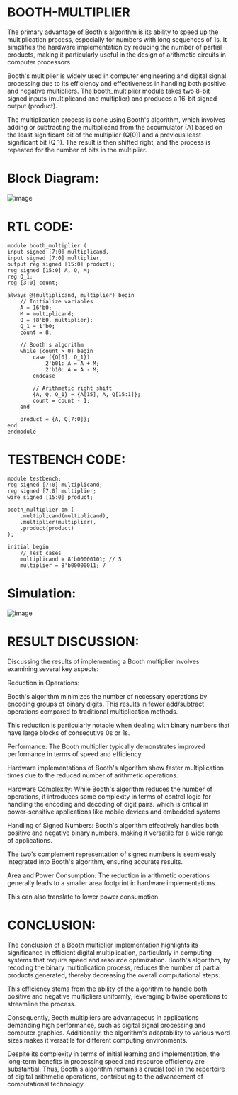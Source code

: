 # BOOTH-MULTIPLIER
The primary advantage of Booth's algorithm is its ability to speed up the multiplication process, especially for numbers with long sequences of 1s. It simplifies the hardware implementation by reducing the number of partial products, making it particularly useful in the design of arithmetic circuits in computer processors

Booth's multiplier is widely used in computer engineering and digital signal processing due to its efficiency and effectiveness in handling both positive and negative multipliers. The booth_multiplier module takes two 8-bit signed inputs (multiplicand and multiplier) and produces a 16-bit signed output (product). 

The multiplication process is done using Booth's algorithm, which involves adding or subtracting the multiplicand from the accumulator (A) based on the least significant bit of the multiplier (Q[0]) and a previous least significant bit (Q_1). The result is then shifted right, and the process is repeated for the number of bits in the multiplier.



# Block Diagram:

![image](https://github.com/user-attachments/assets/bcd2b9f2-347a-4a71-912d-a7a92186fa9e)


# RTL CODE:
     
    module booth_multiplier (
    input signed [7:0] multiplicand,
    input signed [7:0] multiplier,
    output reg signed [15:0] product);
    reg signed [15:0] A, Q, M;
    reg Q_1;
    reg [3:0] count;

    always @(multiplicand, multiplier) begin
        // Initialize variables
        A = 16'b0;
        M = multiplicand;
        Q = {8'b0, multiplier};
        Q_1 = 1'b0;
        count = 8;

        // Booth's algorithm
        while (count > 0) begin
            case ({Q[0], Q_1})
                2'b01: A = A + M;
                2'b10: A = A - M;
            endcase

            // Arithmetic right shift
            {A, Q, Q_1} = {A[15], A, Q[15:1]};
            count = count - 1;
        end

        product = {A, Q[7:0]};
    end
    endmodule

 #  TESTBENCH CODE:
   
    module testbench;
    reg signed [7:0] multiplicand;
    reg signed [7:0] multiplier;
    wire signed [15:0] product;

    booth_multiplier bm (
        .multiplicand(multiplicand),
        .multiplier(multiplier),
        .product(product)
    );

    initial begin
        // Test cases
        multiplicand = 8'b00000101; // 5
        multiplier = 8'b00000011; /




# Simulation:

![image](https://github.com/user-attachments/assets/b432c57f-9b7b-417a-bad0-51fecbfb8e02)



# RESULT DISCUSSION:
     

Discussing the results of implementing a Booth multiplier involves examining several key aspects:


Reduction in Operations:

Booth's algorithm minimizes the number of necessary operations by encoding groups of binary digits. This results in fewer add/subtract operations compared to traditional multiplication methods.

This reduction is particularly notable when dealing with binary numbers that have large blocks of consecutive 0s or 1s.

Performance:
The Booth multiplier typically demonstrates improved performance in terms of speed and efficiency.

Hardware implementations of Booth's algorithm show faster multiplication times due to the reduced number of arithmetic operations.

Hardware Complexity:
While Booth's algorithm reduces the number of operations, it introduces some complexity in terms of control logic for handling the encoding and decoding of digit pairs.
which is critical in power-sensitive applications like mobile devices and embedded systems 

Handling of Signed Numbers:
Booth's algorithm effectively handles both positive and negative binary numbers, making it versatile for a wide range of applications.

The two's complement representation of signed numbers is seamlessly integrated into Booth's algorithm, ensuring accurate results.

Area and Power Consumption:
The reduction in arithmetic operations generally leads to a smaller area footprint in hardware implementations.

This can also translate to lower power consumption.

# CONCLUSION:
 The conclusion of a Booth multiplier implementation highlights its significance in efficient digital multiplication, particularly in computing systems that require speed and resource optimization. Booth's algorithm, by recoding the binary multiplication process, reduces the number of partial products generated, thereby decreasing the overall computational steps.
 
 This efficiency stems from the ability of the algorithm to handle both positive and negative multipliers uniformly, leveraging bitwise operations to streamline the process.
 
 Consequently, Booth multipliers are advantageous in applications demanding high performance, such as digital signal processing and computer graphics. Additionally, the algorithm's adaptability to various word sizes makes it versatile for different computing environments. 
 
 Despite its complexity in terms of initial learning and implementation, the long-term benefits in processing speed and resource efficiency are substantial. Thus, Booth's algorithm remains a crucial tool in the repertoire of digital arithmetic operations, contributing to the advancement of computational technology.












